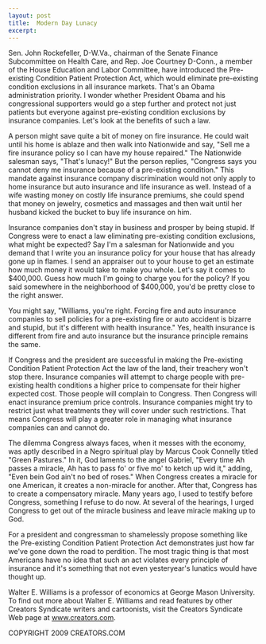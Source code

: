 ```yaml
---
layout: post
title:  Modern Day Lunacy
excerpt:
---
```


Sen. John Rockefeller, D-W.Va., chairman of the Senate Finance Subcommittee on Health Care, and Rep. Joe Courtney D-Conn., a member of the House Education and Labor Committee, have introduced the Pre-existing Condition Patient Protection Act, which would eliminate pre-existing condition exclusions in all insurance markets. That's an Obama administration priority. I wonder whether President Obama and his congressional supporters would go a step further and protect not just patients but everyone against pre-existing condition exclusions by insurance companies. Let's look at the benefits of such a law.

A person might save quite a bit of money on fire insurance. He could wait until his home is ablaze and then walk into Nationwide and say, "Sell me a fire insurance policy so I can have my house repaired." The Nationwide salesman says, "That's lunacy!" But the person replies, "Congress says you cannot deny me insurance because of a pre-existing condition." This mandate against insurance company discrimination would not only apply to home insurance but auto insurance and life insurance as well. Instead of a wife wasting money on costly life insurance premiums, she could spend that money on jewelry, cosmetics and massages and then wait until her husband kicked the bucket to buy life insurance on him.

Insurance companies don't stay in business and prosper by being stupid. If Congress were to enact a law eliminating pre-existing condition exclusions, what might be expected? Say I'm a salesman for Nationwide and you demand that I write you an insurance policy for your house that has already gone up in flames. I send an appraiser out to your house to get an estimate how much money it would take to make you whole. Let's say it comes to $400,000. Guess how much I'm going to charge you for the policy? If you said somewhere in the neighborhood of $400,000, you'd be pretty close to the right answer.

 You might say, "Williams, you're right. Forcing fire and auto insurance companies to sell policies for a pre-existing fire or auto accident is bizarre and stupid, but it's different with health insurance." Yes, health insurance is different from fire and auto insurance but the insurance principle remains the same.

If Congress and the president are successful in making the Pre-existing Condition Patient Protection Act the law of the land, their treachery won't stop there. Insurance companies will attempt to charge people with pre-existing health conditions a higher price to compensate for their higher expected cost. Those people will complain to Congress. Then Congress will enact insurance premium price controls. Insurance companies might try to restrict just what treatments they will cover under such restrictions. That means Congress will play a greater role in managing what insurance companies can and cannot do.

The dilemma Congress always faces, when it messes with the economy, was aptly described in a Negro spiritual play by Marcus Cook Connelly titled "Green Pastures." In it, God laments to the angel Gabriel, "Every time Ah passes a miracle, Ah has to pass fo' or five mo' to ketch up wid it," adding, "Even bein God ain't no bed of roses." When Congress creates a miracle for one American, it creates a non-miracle for another. After that, Congress has to create a compensatory miracle. Many years ago, I used to testify before Congress, something I refuse to do now. At several of the hearings, I urged Congress to get out of the miracle business and leave miracle making up to God.

For a president and congressman to shamelessly propose something like the Pre-existing Condition Patient Protection Act demonstrates just how far we've gone down the road to perdition. The most tragic thing is that most Americans have no idea that such an act violates every principle of insurance and it's something that not even yesteryear's lunatics would have thought up.

Walter E. Williams is a professor of economics at George Mason University. To find out more about Walter E. Williams and read features by other Creators Syndicate writers and cartoonists, visit the Creators Syndicate Web page at www.creators.com.

COPYRIGHT 2009 CREATORS.COM
